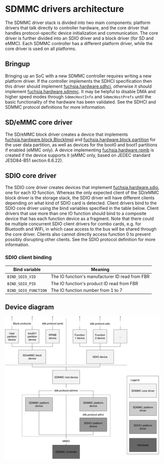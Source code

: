 # SDMMC drivers architecture

The SDMMC driver stack is divided into two main components: platform drivers
that talk directly to controller hardware, and the core driver that handles
protocol-specific device initialization and communication. The core driver is
further divided into an SDIO driver and a block driver (for SD and eMMC). Each
SDMMC controller has a different platform driver, while the core driver is
used on all platforms.

## Bringup

Bringing up an SoC with a new SDMMC controller requires writing a new platform
driver. If the controller implements the SDHCI specification then this driver
should implement
[fuchsia.hardware.sdhci](/sdk/banjo/fuchsia.hardware.sdhci/sdhci.fidl), otherwise it
should implement
[fuchsia.hardware.sdmmc](/sdk/banjo/fuchsia.hardware.sdmmc/sdmmc.fidl). It may be
helpful to disable DMA and higher speed modes through `SdmmcHostInfo` and
`SdmmcHostPrefs` until the basic functionality of the hardware has been
validated. See the SDHCI and SDMMC protocol definitions for more information.

## SD/eMMC core driver

The SD/eMMC block driver creates a device that implements
[fuchsia.hardware.block.BlockImpl](/sdk/banjo/fuchsia.hardware.block/block.fidl) and
[fuchsia.hardware.block.partition](/sdk/banjo/fuchsia.hardware.block.partition/partition.fidl)
for the user data partition, as well as devices for the boot0 and boot1
partitions if enabled (eMMC only). A device implementing
[fuchsia.hardware.rpmb](/sdk/fidl/fuchsia.hardware.rpmb/rpmb.fidl) is created if the
device supports it (eMMC only, based on JEDEC standard JESD84-B51 section 6.6.22).

## SDIO core driver

The SDIO core driver creates devices that implement
[fuchsia.hardware.sdio](/sdk/banjo/fuchsia.hardware.sdio/sdio.fidl), one for
each IO function. Whereas the only expected client of the SD/eMMC block driver
is the storage stack, the SDIO driver will have different clients depending on
what kind of SDIO card is detected. Client drivers bind to the SDIO core driver
using the bind variables specified in the table below. Client drivers that use
more than one IO function should bind to a composite device that has each
function device as a fragment. Note that there could be multiple concurrent SDIO
client drivers for combo cards, e.g. for Bluetooth and WiFi, in which case
access to the bus will be shared through the core driver. Clients also cannot
directly access function 0 to prevent possibly disrupting other clients. See the
SDIO protocol definition for more information.

### SDIO client binding

| Bind variable        | Meaning                                               |
| ---------------------| ------------------------------------------------------|
| `BIND_SDIO_VID`      | The IO function's manufacturer ID read from FBR       |
| `BIND_SDIO_PID`      | The IO function's product ID read from FBR            |
| `BIND_SDIO_FUNCTION` | The IO function number from 1 to 7                    |

## Device diagram

![SDMMC device diagram](images/sdmmc_architecture.png)
